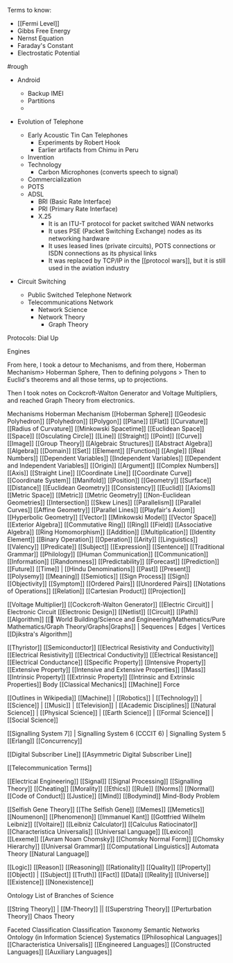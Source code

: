 Terms to know:
- [[Fermi Level]]
- Gibbs Free Energy
- Nernst Equation
- Faraday's Constant
- Electrostatic Potential

#rough 

- Android
	- Backup IMEI
	- Partitions
	- 
- Evolution of Telephone
	- Early Acoustic Tin Can Telephones
		- Experiments by Robert Hook
		- Earlier artifacts from Chimu in Peru
	- Invention
	- Technology
		- Carbon Microphones (converts speech to signal)
	- Commercialization
	- POTS
	- ADSL
		- BRI (Basic Rate Interface)
		- PRI (Primary Rate Interface)
		- X.25
			- It is an ITU-T protocol for packet switched WAN networks
			- It uses PSE (Packet Switching Exchange) nodes as its networking hardware
			- It uses leased lines (private circuits), POTS connections or ISDN connections as its physical links
			- It was replaced by TCP/IP in the [[protocol wars]], but it is still used in the aviation industry 

- Circuit Switching
	- Public Switched Telephone Network
	- Telecommunications Network
		- Network Science
		- Network Theory
			- Graph Theory

Protocols: Dial Up

Engines

From here, I took a detour to Mechanisms, and from there, Hoberman Mechanism> Hoberman Sphere, Then to defining polygons > Then to Euclid's theorems and all those terms, up to projections.

Then I took notes on Cockcroft-Walton Generator and Voltage Multipliers, and reached Graph Theory from electronics.

Mechanisms
Hoberman Mechanism
[[Hoberman Sphere]]
[[Geodesic Polyhedron]]
[[Polyhedron]]
[[Polygon]]
[[Plane]]
[[Flat]]
[[Curvature]]
[[Radius of Curvature]]
[[Minkowski Spacetime]]
[[Euclidean Space]]
[[Space]]
[[Osculating Circle]]
[[Line]]
[[Straight]]
[[Point]]
[[Curve]]
[[Image]]
[[Group Theory]]
[[Algebraic Structures]]
[[Abstract Algebra]]
[[Algebra]]
[[Domain]]
[[Set]]
[[Element]]
[[Function]]
[[Angle]]
[[Real Numbers]]
[[Dependent Variables]]
[[Independent Variables]]
[[Dependent and Independent Variables]]
[[Origin]]
[[Argument]]
[[Complex Numbers]]
[[Axis]]
[[Straight Line]]
[[Coordinate Line]]
[[Coordinate Curve]]
[[Coordinate System]]
[[Manifold]]
[[Position]]
[[Geometry]]
[[Surface]]
[[Distance]]
[[Euclidean Geometry]]
[[Consistency]]
[[Euclid]]
[[Axioms]]
[[Metric Space]]
[[Metric]]
[[Metric Geometry]]
[[Non-Euclidean Geometries]]
[[Intersection]]
[[Skew Lines]]
[[Parallelism]]
[[Parallel Curves]]
[[Affine Geometry]]
[[Parallel Lines]]
[[Playfair's Axiom]]
[[Hyperbolic Geometry]]
[[Vector]]
[[Minkowski Model]]
[[Vector Space]]
[[Exterior Algebra]]
[[Commutative Ring]]
[[Ring]]
[[Field]]
[[Associative Algebra]]
[[Ring Homomorphism]]
[[Addition]]
[[Multiplication]]
[[Identity Element]]
[[Binary Operation]]
[[Operation]]
[[Arity]]
[[Linguistics]]
[[Valency]]
[[Predicate]]
[[Subject]]
[[Expression]]
[[Sentence]]
[[Traditional Grammar]]
[[Philology]]
[[Human Communication]]
[[Communication]]
[[Information]]
[[Randomness]]
[[Predictability]]
[[Forecast]]
[[Prediction]]
[[Future]]
[[Time]] | [[Hindu Denominations]]
[[Past]]
[[Present]]
[[Polysemy]]
[[Meaning]]
[[Semiotics]]
[[Sign Process]]
[[Sign]]
[[Objectivity]]
[[Symptom]]
[[Ordered Pairs]]
[[Unordered Pairs]]
[[Notations of Operations]]
[[Relation]]
[[Cartesian Product]]
[[Projection]]

[[Voltage Multiplier]]
[[Cockcroft-Walton Generator]]
[[Electric Circuit]] | Electronic Circuit
[[Electronic Design]]
[[Netlist]]
[[Circuit]]
[[Path]]
[[Algorithm]]
[[🔮 World Building/Science and Engineering/Mathematics/Pure Mathematics/Graph Theory/Graphs|Graphs]] | Sequences | Edges | Vertices
[[Djikstra's Algorithm]]

[[Thyristor]]
[[Semiconductor]]
[[Electrical Resistivity and Conductivity]]
[[Electrical Resistivity]]
[[Electrical Conductivity]]
[[Electrical Resistance]]
[[Electrical Conductance]]
[[Specific Property]]
[[Intensive Property]]
[[Extensive Property]]
[[Intensive and Extensive Properties]]
[[Mass]]
[[Intrinsic Property]]
[[Extrinsic Property]]
[[Intrinsic and Extrinsic Properties]]
Body
[[Classical Mechanics]]
[[Machine]]
Force

[[Outlines in Wikipedia]]
[[Machine]] | [[Robotics]] | [[Technology]] | [[Science]] | [[Music]] | [[Television]] | [[Academic Disciplines]]
[[Natural Science]] | [[Physical Science]] | [[Earth Science]] | [[Formal Science]] | [[Social Science]]

[[Signalling System 7]] | Signalling System 6 (CCCIT 6) | Signalling System 5
[[Erlang]]
[[Concurrency]]

[[Digital Subscriber Line]]
[[Asymmetric Digital Subscriber Line]]

[[Telecommunication Terms]]

[[Electrical Engineering]]
[[Signal]]
[[Signal Processing]]
[[Signalling Theory]]
[[Cheating]]
[[Morality]]
[[Ethics]]
[[Rule]]
[[Norms]]
[[Normal]]
[[Code of Conduct]]
[[Justice]]
[[Mind]]
[[Bodymind]]
Mind-Body Problem

[[Selfish Gene Theory]]
[[The Selfish Gene]]
[[Memes]]
[[Memetics]]
[[Noumenon]]
[[Phenomenon]]
[[Immanuel Kant]]
[[Gottfried Wilhelm Leibniz]]
[[Voltaire]]
[[Leibniz Calculator]]
[[Calculus Ratiocinator]]
[[Characteristica Universalis]]
[[Universal Language]]
[[Lexicon]]
[[Lexeme]]
[[Avram Noam Chomsky]]
[[Chomsky Normal Form]]
[[Chomsky Hierarchy]]
[[Universal Grammar]]
[[Computational Linguistics]]
Automata Theory
[[Natural Language]]

[[Logic]]
[[Reason]]
[[Reasoning]]
[[Rationality]]
[[Quality]]
[[Property]]
[[Object]] | [[Subject]]
[[Truth]]
[[Fact]]
[[Data]]
[[Reality]]
[[Universe]]
[[Existence]]
[[Nonexistence]]

Ontology
List of Branches of Science

[[String Theory]] | [[M-Theory]] || [[Superstring Theory]]
[[Perturbation Theory]]
Chaos Theory

Faceted Classification
Classification
Taxonomy
Semantic Networks
Ontology (in Information Science)
Systematics
[[Philosophical Languages]]
[[Characteristica Universalis]]
[[Engineered Languages]]
[[Constructed Languages]]
[[Auxiliary Languages]]